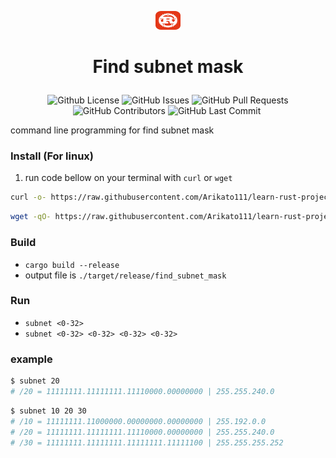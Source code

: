 <p align="center">
    <img height="30" width="40" alt="rust" src="https://github.com/Arikato111/Arikato111/raw/main/icons/rust.svg">
</p>

# <p align="center">Find subnet mask</p>

<p align="center">
    <img alt="Github License" src="https://img.shields.io/github/license/Arikato111/find_subnet" />
    <img alt="GitHub Issues" src="https://img.shields.io/github/issues/Arikato111/find_subnet" />
    <img alt="GitHub Pull Requests" src="https://img.shields.io/github/issues-pr/Arikato111/find_subnet" />
    <img alt="GitHub Contributors" src="https://img.shields.io/github/contributors/Arikato111/find_subnet" />
    <img alt="GitHub Last Commit" src="https://img.shields.io/github/last-commit/Arikato111/find_subnet" />
    <img alt="" src="https://img.shields.io/github/repo-size/Arikato111/find_subnet" />
</p>

command line programming for find subnet mask

### Install (For linux)

1. run code bellow on your terminal with `curl` or `wget`

```bash
curl -o- https://raw.githubusercontent.com/Arikato111/learn-rust-projects/main/find_subnet_mask/release/install.sh | bash
```

```bash
wget -qO- https://raw.githubusercontent.com/Arikato111/learn-rust-projects/main/find_subnet_mask/release/install.sh | bash
```

### Build

- `cargo build --release`
- output file is `./target/release/find_subnet_mask`

### Run

- `subnet <0-32>`
- `subnet <0-32> <0-32> <0-32> <0-32>`

### example

```bash
$ subnet 20
# /20 = 11111111.11111111.11110000.00000000 | 255.255.240.0
```

```bash
$ subnet 10 20 30
# /10 = 11111111.11000000.00000000.00000000 | 255.192.0.0
# /20 = 11111111.11111111.11110000.00000000 | 255.255.240.0
# /30 = 11111111.11111111.11111111.11111100 | 255.255.255.252
```
